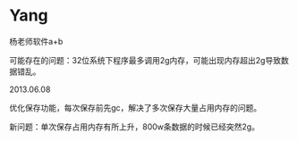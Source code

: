 Yang
====

杨老师软件a+b

可能存在的问题：32位系统下程序最多调用2g内存，可能出现内存超出2g导致数据错乱。

2013.06.08

优化保存功能，每次保存前先gc，解决了多次保存大量占用内存的问题。

新问题：单次保存占用内存有所上升，800w条数据的时候已经突然2g。
